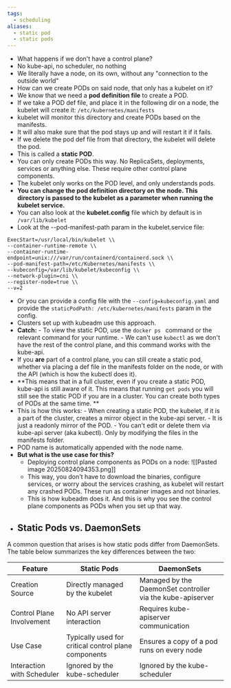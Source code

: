 ```yaml
---
tags:
  - scheduling
aliases:
  - static pod
  - static pods
---
```

- What happens if we don't have a control plane?
- No kube-api, no scheduler, no nothing
- We literally have a node, on its own, without any "connection to the outside world"
- How can we create PODs on said node, that only has a kubelet on it?
- We know that we need a **pod definition file** to create a POD.
- If we take a POD def file, and place it in the following dir on a node, the kubelet will create it:
  `/etc/kubernetes/manifests`
- kubelet will monitor this directory and create PODs based on the manifests.
- It will also make sure that the pod stays up and will restart it if it fails.
- If we delete the pod def file from that directory, the kubelet will delete the pod.
- This is called a **static POD**.
- You can only create PODs this way. No ReplicaSets, deployments, services or anything else. These require other control plane components. 
- The kubelet only works on the POD level, and only understands pods.
- **You can change the pod definition directory on the node. This directory is passed to the kubelet as a parameter when running the kubelet service.**
- You can also look at the **kubelet.config** file which by default is in `/var/lib/kubelet`
- Look at the --pod-manifest-path param in the kubelet.service file: 
```
ExecStart=/usr/local/bin/kubelet \\
--container-runtime-remote \\
--container-runtime-endpoint=unix:///var/run/containerd/containerd.sock \\
--pod-manifest-path=/etc/Kubernetes/manifests \\
--kubeconfig=/var/lib/kubelet/kubeconfig \\
--network-plugin=cni \\
--register-node=true \\
--v=2
```

- Or you can provide a config file with the `--config=kubeconfig.yaml` and provide the `staticPodPath: /etc/kubernetes/manifests` param in the config.
- Clusters set up with kubeadm use this approach.
- **Catch:**
	  - To view the static POD, use the `docker ps ` command or the relevant command for your runtime. 
	  - We can't use `kubectl` as we don't have the rest of the control plane, and this command works with the kube-api.
- If you **are** part of a control plane, you can still create a static pod, whether via placing a def file in the manifests folder on the node, or with the API (which is how the kubectl does it).
- **This means that in a full cluster, even if you create a static POD, kube-api is still aware of it. This means that running `get pods` you will still see the static POD if you are in a cluster. You can create both types of PODs at the same time. **
- This is how this works:
	  - When creating a static POD, the kubelet, if it is a part of the cluster, creates a mirror object in the kube-api server.
	  - It is just a readonly mirror of the POD.
	  - You can't edit or delete them via kube-api server (aka kubectl). Only by modifying the files in the manifests folder.
- POD name is automatically appended with the node name.
- **But what is the use case for this?**
	- Deploying control plane components as PODs on a node:
	  ![[Pasted image 20250824094353.png]]
	- This way, you don't have to download the binaries, configure services, or worry about the services crashing, as kubelet will restart any crashed PODs. These run as container images and not binaries.
	- This is how kubeadm does it. And this is why you see the control plane components as PODs when you set up that way.
- ## Static Pods vs. DaemonSets

A common question that arises is how static pods differ from DaemonSets. The table below summarizes the key differences between the two:

| Feature                    | Static Pods                                          | DaemonSets                                                 |
| -------------------------- | ---------------------------------------------------- | ---------------------------------------------------------- |
| Creation Source            | Directly managed by the kubelet                      | Managed by the DaemonSet controller via the kube-apiserver |
| Control Plane Involvement  | No API server interaction                            | Requires kube-apiserver communication                      |
| Use Case                   | Typically used for critical control plane components | Ensures a copy of a pod runs on every node                 |
| Interaction with Scheduler | Ignored by the kube-scheduler                        | Ignored by the kube-scheduler                              |

